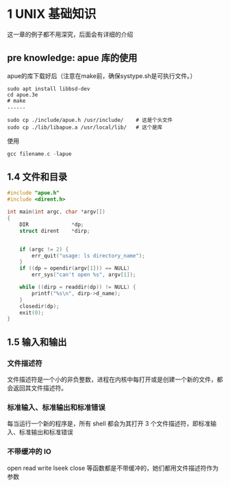 # 1 UNIX 基础知识

这一章的例子都不用深究，后面会有详细的介绍

## pre knowledge: apue 库的使用

apue的库下载好后（注意在make前，确保systype.sh是可执行文件。）

```
sudo apt install libbsd-dev
cd apue.3e
# make
......

sudo cp ./include/apue.h /usr/include/    # 这是个头文件
sudo cp ./lib/libapue.a /usr/local/lib/   # 这个是库
```

使用

```c
gcc filename.c -lapue
```

## 1.4 文件和目录

```c
#include "apue.h"
#include <dirent.h>

int main(int argc, char *argv[])
{
    DIR              *dp;
    struct dirent    *dirp;


    if (argc != 2) {
        err_quit("usage: ls directory_name");
    }
    if ((dp = opendir(argv[1])) == NULL)
        err_sys("can't open %s", argv[1]);

    while ((dirp = readdir(dp)) != NULL) {
        printf("%s\n", dirp->d_name);
    }
    closedir(dp);
    exit(0);
}
```

## 1.5 输入和输出

### 文件描述符

文件描述符是一个小的非负整数，进程在内核中每打开或是创建一个新的文件，都会返回其文件描述符。

### 标准输入、标准输出和标准错误

每当运行一个新的程序是，所有 shell 都会为其打开 3 个文件描述符，即标准输入、标准输出和标准错误

### 不带缓冲的 IO

open read write lseek close 等函数都是不带缓冲的，她们都用文件描述符作为参数
